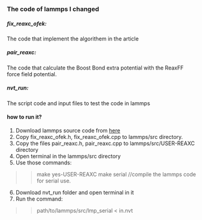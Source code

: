 ### The code of lammps I changed

##### fix_reaxc_ofek:
The code that implement the algorithem in the article

##### pair_reaxc:
The code that calculate the Boost Bond extra potential with the ReaxFF force field potential.

##### nvt_run:
The script code and input files to test the code in lammps

#### how to run it?
1. Download lammps source code from [here](https://github.com/lammps/lammps.git)
2. Copy fix_reaxc_ofek.h, fix_reaxc_ofek.cpp to lammps/src directory.
3. Copy the files pair_reaxc.h, pair_reaxc.cpp to lammps/src/USER-REAXC directory
3. Open terminal in the lammps/src directory
5. Use those commands:
  >> make yes-USER-REAXC
  >> make serial //compile the lammps code for serial use.
6. Download nvt_run folder and open terminal in it
7. Run the command:
  >>path/to/lammps/src/lmp_serial < in.nvt




